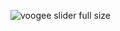 ![voogee slider full size](https://user-images.githubusercontent.com/50639499/175780404-903608f5-708e-4918-a643-c6ee3e02c7bf.jpg)
